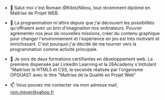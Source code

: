 - 👋 Salut moi c'est Romain @KibitzNibou, tout récemment diplômé en Maîtrise de Projet WEB. 

- 👀 La programmation m'attire depuis que j'ai découvert les possibilités qu'offraient avec un brin d'imagination nos ordinateurs. 
Pouvoir agrémenter nos jeux de nouvelles missions, créer du contenu graphique pour changer l'environnement et l'expérience en jeu est très motivant et enrichissant. 
C'est pourquoi j'ai décidé de me tourner vers la programmation comme activité principale.

- 🌱 Je sors de deux formations certifiantes en développement web. La première dispensée par LinkedIn Learning et la 26Academy s'intitulant "Maitriser le HTML5 et CSS, la seconde réalisée par l'organisme OPQUAST avec le titre "Maitrise de la Qualité en Projet Web"

- 📫 Vous pouvez me contacter via mon adresse mail, rom.meyer@yahoo.fr 
